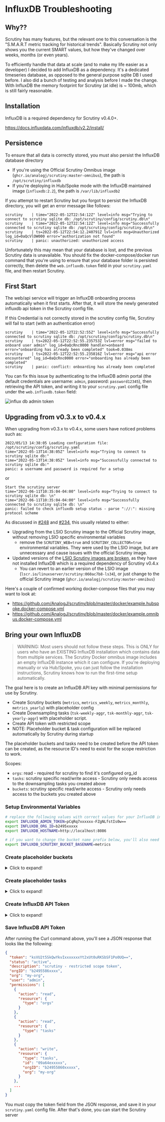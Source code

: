 # InfluxDB Troubleshooting

## Why??

Scrutiny has many features, but the relevant one to this conversation is the "S.M.A.R.T metric tracking for historical
trends". Basically Scrutiny not only shows you the current SMART values, but how they've changed over weeks, months (or
even years).

To efficiently handle that data at scale (and to make my life easier as a developer) I decided to add InfluxDB as a
dependency. It's a dedicated timeseries database, as opposed to the general purpose sqlite DB I used before. I also did
a bunch of testing and analysis before I made the change. With InfluxDB the memory footprint for Scrutiny (at idle) is ~
100mb, which is still fairly reasonable.

## Installation

InfluxDB is a required dependency for Scrutiny v0.4.0+.

https://docs.influxdata.com/influxdb/v2.2/install/

## Persistence

To ensure that all data is correctly stored, you must also persist the InfluxDB database directory

- If you're using the Official Scrutiny Omnibus image (`ghcr.io/analogj/scrutiny:master-omnibus`), the path is `/opt/scrutiny/influxdb`
- If you're deploying in Hub/Spoke mode with the InfluxDB maintained image (`influxdb:2.2`), the path is `/var/lib/influxdb2`

If you attempt to restart Scrutiny but you forgot to persist the InfluxDB directory, you will get an error message like follows:

```
scrutiny    | time="2022-05-12T22:54:12Z" level=info msg="Trying to connect to scrutiny sqlite db: /opt/scrutiny/config/scrutiny.db\n"
scrutiny    | time="2022-05-12T22:54:12Z" level=info msg="Successfully connected to scrutiny sqlite db: /opt/scrutiny/config/scrutiny.db\n"
scrutiny    | ts=2022-05-12T22:54:12.240791Z lvl=info msg=Unauthorized log_id=0aQcVlOW000 error="authorization not found"
scrutiny    | panic: unauthorized: unauthorized access
```

Unfortunately this may mean that your database is lost, and the previous Scrutiny data is unavailable. 
You should fix the docker-compose/docker run command that you're using to ensure that your database folder is persisted correctly, 
then delete the `web.influxdb.token` field in your `scrutiny.yaml` file, and then restart Scrutiny.


## First Start
The web/api service will trigger an InfluxDB onboarding process automatically when it first starts. After that, it will store the newly generated influxdb api token in the Scrutiny config file. 

If this Credential is not correctly stored in the scrutiny config file, Scrutiny will fail to start (with an authentication error)

```
scrutiny    | time="2022-05-12T22:52:55Z" level=info msg="Successfully connected to scrutiny sqlite db: /opt/scrutiny/config/scrutiny.db\n"
scrutiny    | ts=2022-05-12T22:52:55.235753Z lvl=error msg="failed to onboard user admin" log_id=0aQcRnc0000 handler=onboard error="onboarding has already been completed" took=0.038ms
scrutiny    | ts=2022-05-12T22:52:55.235816Z lvl=error msg="api error encountered" log_id=0aQcRnc0000 error="onboarding has already been completed"
scrutiny    | panic: conflict: onboarding has already been completed
```

You can fix this issue by authenticating to the InfluxDB admin portal (the default credentials are username: `admin`, password: `password12345`),
then retrieving the API token, and writing it to your `scrutiny.yaml` config file under the `web.influxdb.token` field:

![influx db admin token](./influxdb-admin-token.png)

## Upgrading from v0.3.x to v0.4.x

When upgrading from v0.3.x to v0.4.x, some users have noticed problems such as:

```
2022/05/13 14:38:05 Loading configuration file: /opt/scrutiny/config/scrutiny.yaml
time="2022-05-13T14:38:05Z" level=info msg="Trying to connect to scrutiny sqlite db:"
time="2022-05-13T14:38:05Z" level=info msg="Successfully connected to scrutiny sqlite db:"
panic: a username and password is required for a setup
```

or 

```
Start the scrutiny server
time="2022-06-11T10:35:04-04:00" level=info msg="Trying to connect to scrutiny sqlite db: \n"
time="2022-06-11T10:35:04-04:00" level=info msg="Successfully connected to scrutiny sqlite db: \n"
panic: failed to check influxdb setup status - parse "://:": missing protocol scheme
```

As discussed in [#248](https://github.com/AnalogJ/scrutiny/issues/248) and [#234](https://github.com/AnalogJ/scrutiny/issues/234),
this usually related to either:

- Upgrading from the LSIO Scrutiny image to the Official Scrutiny image, without removing LSIO specific environmental
  variables
  - remove the `SCRUTINY_WEB=true` and `SCRUTINY_COLLECTOR=true` environmental variables. They were used by the LSIO
    image, but are unnecessary and cause issues with the official Scrutiny image.
- Updated versions of the [LSIO Scrutiny images are broken](https://github.com/linuxserver/docker-scrutiny/issues/22),
  as they have not installed InfluxDB which is a required dependency of Scrutiny v0.4.x
  - You can revert to an earlier version of the LSIO image (`lscr.io/linuxserver/scrutiny:060ac7b8-ls34`), or just
    change to the official Scrutiny image (`ghcr.io/analogj/scrutiny:master-omnibus`)

Here's a couple of confirmed working docker-compose files that you may want to look at:

- https://github.com/AnalogJ/scrutiny/blob/master/docker/example.hubspoke.docker-compose.yml
- https://github.com/AnalogJ/scrutiny/blob/master/docker/example.omnibus.docker-compose.yml

## Bring your own InfluxDB

> WARNING: Most users should not follow these steps. This is ONLY for users who have an EXISTING InfluxDB installation which contains data from multiple services.
> The Scrutiny Docker omnibus image includes an empty InfluxDB instance which it can configure.
> If you're deploying manually or via Hub/Spoke, you can just follow the installation instructions, Scrutiny knows how
> to run the first-time setup automatically.

The goal here is to create an InfluxDB API key with minimal permissions for use by Scrutiny.

- Create Scrutiny buckets (`metrics`, `metrics_weekly`, `metrics_monthly`, `metrics_yearly`) with placeholder config
- Create Downsampling tasks (`tsk-weekly-aggr`, `tsk-monthly-aggr`, `tsk-yearly-aggr`) with placeholder script.
- Create API token with restricted scope
- NOTE: Placeholder bucket & task configuration will be replaced automatically by Scrutiny during startup

The placeholder buckets and tasks need to be created before the API token can be created, as the resource ID's need to
exist for the scope restriction to work.

Scopes:

- `orgs`: read - required for scrutiny to find it's configured org_id
- `tasks`: scrutiny specific read/write access - Scrutiny only needs access to the downsampling tasks you created above
- `buckets`: scrutiny specific read/write access - Scrutiny only needs access to the buckets you created above

### Setup Environmental Variables

```bash
# replace the following values with correct values for your InfluxDB installation
export INFLUXDB_ADMIN_TOKEN=pCqRq7xxxxxx-FZgNLfstIs0w==
export INFLUXDB_ORG_ID=b2495xxxxx
export INFLUXDB_HOSTNAME=http://localhost:8086

# if you want to change the bucket name prefix below, you'll also need to update the setting in the scrutiny.yaml config file.
export INFLUXDB_SCRUTINY_BUCKET_BASENAME=metrics
```

### Create placeholder buckets

<details>
  <summary>Click to expand!</summary>

```bash
curl -sS -X POST ${INFLUXDB_HOSTNAME}/api/v2/buckets \
-H "Content-Type: application/json" \
-H "Authorization: Token ${INFLUXDB_ADMIN_TOKEN}" \
--data-binary @- << EOF
{
"name": "${INFLUXDB_SCRUTINY_BUCKET_BASENAME}",
"orgID": "${INFLUXDB_ORG_ID}",
"retentionRules": []
}
EOF

curl -sS -X POST ${INFLUXDB_HOSTNAME}/api/v2/buckets \
-H "Content-Type: application/json" \
-H "Authorization: Token ${INFLUXDB_ADMIN_TOKEN}" \
--data-binary @- << EOF
{
"name": "${INFLUXDB_SCRUTINY_BUCKET_BASENAME}_weekly",
"orgID": "${INFLUXDB_ORG_ID}",
"retentionRules": []
}
EOF

curl -sS -X POST ${INFLUXDB_HOSTNAME}/api/v2/buckets \
-H "Content-Type: application/json" \
-H "Authorization: Token ${INFLUXDB_ADMIN_TOKEN}" \
--data-binary @- << EOF
{
"name": "${INFLUXDB_SCRUTINY_BUCKET_BASENAME}_monthly",
"orgID": "${INFLUXDB_ORG_ID}",
"retentionRules": []
}
EOF

curl -sS -X POST ${INFLUXDB_HOSTNAME}/api/v2/buckets \
-H "Content-Type: application/json" \
-H "Authorization: Token ${INFLUXDB_ADMIN_TOKEN}" \
--data-binary @- << EOF
{
"name": "${INFLUXDB_SCRUTINY_BUCKET_BASENAME}_yearly",
"orgID": "${INFLUXDB_ORG_ID}",
"retentionRules": []
}
EOF
```

</details>

### Create placeholder tasks

<details>
  <summary>Click to expand!</summary>

```bash
curl -sS -X POST ${INFLUXDB_HOSTNAME}/api/v2/tasks \
    -H "Content-Type: application/json" \
    -H "Authorization: Token ${INFLUXDB_ADMIN_TOKEN}" \
    --data-binary @- << EOF
{
  "orgID": "${INFLUXDB_ORG_ID}",
  "flux": "option task = {name: \"tsk-weekly-aggr\", every: 1y} \nyield now()"
}
EOF

curl -sS -X POST ${INFLUXDB_HOSTNAME}/api/v2/tasks \
    -H "Content-Type: application/json" \
    -H "Authorization: Token ${INFLUXDB_ADMIN_TOKEN}" \
    --data-binary @- << EOF
{
  "orgID": "${INFLUXDB_ORG_ID}",
  "flux": "option task = {name: \"tsk-monthly-aggr\", every: 1y} \nyield now()"
}
EOF

curl -sS -X POST ${INFLUXDB_HOSTNAME}/api/v2/tasks \
    -H "Content-Type: application/json" \
    -H "Authorization: Token ${INFLUXDB_ADMIN_TOKEN}" \
    --data-binary @- << EOF
{
  "orgID": "${INFLUXDB_ORG_ID}",
  "flux": "option task = {name: \"tsk-yearly-aggr\", every: 1y} \nyield now()"
}
EOF

```

</details>

### Create InfluxDB API Token

<details>
  <summary>Click to expand!</summary>

```bash
# replace these values with placeholder bucket and task ids from your InfluxDB installation. 
export INFLUXDB_SCRUTINY_BASE_BUCKET_ID=1e0709xxxx
export INFLUXDB_SCRUTINY_WEEKLY_BUCKET_ID=1af03dexxxxx
export INFLUXDB_SCRUTINY_MONTHLY_BUCKET_ID=b3c59c7xxxxx
export INFLUXDB_SCRUTINY_YEARLY_BUCKET_ID=f381d8cxxxxx

export INFLUXDB_SCRUTINY_WEEKLY_TASK_ID=09a64ecxxxxx
export INFLUXDB_SCRUTINY_MONTHLY_TASK_ID=09a64xxxxx
export INFLUXDB_SCRUTINY_YEARLY_TASK_ID=09a64ecxxxxx


curl -sS -X POST ${INFLUXDB_HOSTNAME}/api/v2/authorizations \
    -H "Content-Type: application/json" \
    -H "Authorization: Token ${INFLUXDB_ADMIN_TOKEN}" \
    --data-binary @- << EOF
{
  "description": "scrutiny - restricted scope token",
  "orgID": "${INFLUXDB_ORG_ID}",
  "permissions": [
        {
            "action": "read",
            "resource": {
                "type": "orgs"
            }
        },
        {
            "action": "read",
            "resource": {
                "type": "tasks"
            }
        },
        {
            "action": "write",
            "resource": {
                "type": "tasks",
                "id": "${INFLUXDB_SCRUTINY_WEEKLY_TASK_ID}",
                "orgID": "${INFLUXDB_ORG_ID}"
            }
        },
        {
            "action": "write",
            "resource": {
                "type": "tasks",
                "id": "${INFLUXDB_SCRUTINY_MONTHLY_TASK_ID}",
                "orgID": "${INFLUXDB_ORG_ID}"
            }
        },
        {
            "action": "write",
            "resource": {
                "type": "tasks",
                "id": "${INFLUXDB_SCRUTINY_YEARLY_TASK_ID}",
                "orgID": "${INFLUXDB_ORG_ID}"
            }
        },
        {
            "action": "read",
            "resource": {
                "type": "buckets",
                "id": "${INFLUXDB_SCRUTINY_BASE_BUCKET_ID}",
                "orgID": "${INFLUXDB_ORG_ID}"
            }
       },
        {
            "action": "write",
            "resource": {
                "type": "buckets",
                "id": "${INFLUXDB_SCRUTINY_BASE_BUCKET_ID}",
                "orgID": "${INFLUXDB_ORG_ID}"
            }
       },
        {
            "action": "read",
            "resource": {
                "type": "buckets",
                "id": "${INFLUXDB_SCRUTINY_WEEKLY_BUCKET_ID}",
                "orgID": "${INFLUXDB_ORG_ID}"
            }
       },
        {
            "action": "write",
            "resource": {
                "type": "buckets",
                "id": "${INFLUXDB_SCRUTINY_WEEKLY_BUCKET_ID}",
                "orgID": "${INFLUXDB_ORG_ID}"
            }
       },
        {
            "action": "read",
            "resource": {
                "type": "buckets",
                "id": "${INFLUXDB_SCRUTINY_MONTHLY_BUCKET_ID}",
                "orgID": "${INFLUXDB_ORG_ID}"
            }
       },
        {
            "action": "write",
            "resource": {
                "type": "buckets",
                "id": "${INFLUXDB_SCRUTINY_MONTHLY_BUCKET_ID}",
                "orgID": "${INFLUXDB_ORG_ID}"
            }
       },
        {
            "action": "read",
            "resource": {
                "type": "buckets",
                "id": "${INFLUXDB_SCRUTINY_YEARLY_BUCKET_ID}",
                "orgID": "${INFLUXDB_ORG_ID}"
            }
       },
        {
            "action": "write",
            "resource": {
                "type": "buckets",
                "id": "${INFLUXDB_SCRUTINY_YEARLY_BUCKET_ID}",
                "orgID": "${INFLUXDB_ORG_ID}"
            }
       }
  ]
}
EOF
```

</details>

### Save InfluxDB API Token

After running the Curl command above, you'll see a JSON response that looks like the following:

```json
{
  "token": "ksVU2t5SkQwYkvIxxxxxxxYt2xUt0uRKSbSF1Po0UQ==",
  "status": "active",
  "description": "scrutiny - restricted scope token",
  "orgID": "b2495586xxxx",
  "org": "my-org",
  "user": "admin",
  "permissions": [
    {
      "action": "read",
      "resource": {
        "type": "orgs"
      }
    },
    {
      "action": "read",
      "resource": {
        "type": "tasks"
      }
    },
    {
      "action": "write",
      "resource": {
        "type": "tasks",
        "id": "09a64exxxxx",
        "orgID": "b24955860xxxxx",
        "org": "my-org"
      }
    },
    ...
  ]
}
```

You must copy the token field from the JSON response, and save it in your `scrutiny.yaml` config file. After that's
done, you can start the Scrutiny server

